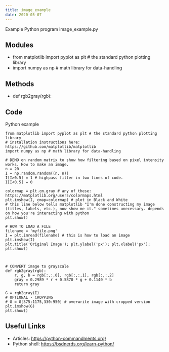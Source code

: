 ```yaml
---
title: image_example
date: 2020-05-07
---
```

Example Python program image_example.py

## Modules

* from matplotlib import pyplot as plt # the standard python plotting library
* import numpy as np # math library for data-handling

## Methods

* def rgb2gray(rgb):

## Code

Python example

    from matplotlib import pyplot as plt # the standard python plotting library
    # installation instructions here: https://github.com/matplotlib/matplotlib
    import numpy as np # math library for data-handling
    
    # DEMO on random matrix to show how filtering based on pixel intensity works. How to make an image. 
    n = 20
    I = np.random.random((n, n))
    I[I>0.5] = 1 # highpass filter in two lines of code.
    I[I<0.5] = 0 
    
    colormap = plt.cm.gray # any of these: https://matplotlib.org/users/colormaps.html
    plt.imshow(I, cmap=colormap) # plot in Black and White
    # this line below tells matplotlib "I'm done constructing my image (titles, labels, etc.), now show me it." sometimes unecessary. depends on how you're interacting with python
    plt.show() 
    
    # HOW TO LOAD A FILE
    filename = 'myfile.png'
    I = plt.imread(filename) # this is how to load an image
    plt.imshow(I) 
    plt.title('Original Image'); plt.ylabel('px'); plt.xlabel('px');
    plt.show()
    
    
    
    # CONVERT image to grayscale
    def rgb2gray(rgb):
        r, g, b = rgb[:,:,0], rgb[:,:,1], rgb[:,:,2]
        gray = 0.2989 * r + 0.5870 * g + 0.1140 * b
        return gray
    
    G = rgb2gray(I)
    # OPTIONAL - CROPPING
    # G = G[375:1175,330:950] # overwrite image with cropped version
    plt.imshow(G)
    plt.show()
    
    
    
    

## Useful Links

- Articles: https://python-commandments.org/
- Python shell: https://bsdnerds.org/learn-python/
